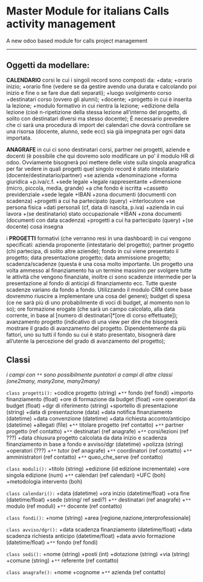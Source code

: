 # Master Module for italians Calls activity management 
A new odoo based module for calls project management

------

## Oggetti da modellare:
**CALENDARIO** corsi le cui i singoli record sono composti da:
+data;
+orario inizio;
+orario fine (vedere se da gestire avendo una durata e calcolando poi inizio e fine o se fare due dati separati);
+luogo svolgimento corso
+destinatari corso (ovvero gli alunni);
+docente;
+progetto in cui è inserita la lezione;
+modulo formativo in cui rientra la lezione;
+edizione della lezione (cioè n-ripetizione della stessa lezione all’interno del progetto, di solito con destinatari diversi ma stesso docente);
È necessario prevedere che ci sarà una procedura di import dei calendari che dovrà controllare se una risorsa (docente, alunno, sede ecc) sia già impegnata per ogni data importata.

**ANAGRAFE** in cui ci sono destinatari corsi, partner nei progetti, aziende e docenti (è possibile che qui dovremo solo modificare un po’ il modulo HR di odoo. Ovviamente bisognerà poi mettere delle viste sulla singola anagrafica per far vedere in quali progetti quel singolo record è stato intestatario (docente/destinatario/partner)
+se azienda
    +denominazione
    +forma giuridica
    +p.iva/c.f.
    +sede legale
    +legale rappresentante
    +dimensione (micro, piccola, media, grande)
    +a che fondo è iscritta
    +cassetto previdenziale
    +sede legale
    +IBAN
    +zona documenti (documenti con scadenza)
    +progetti a cui ha partecipato (query)
    +interlocutore
+se persona fisica
    +dati personali (cf, data di nascita, p.iva)
    +azienda in cui lavora
    +(se destinatario) stato occupazionale
    +IBAN
    +zona documenti (documenti con data scadenza)
    +progetti a cui ha partecipato (query)
    +(se docente) cosa insegna

i **PROGETTI** formativi (che verranno resi in una dashboard) in cui vengono specificati:
azienda proponente (intestatario del progetto);
partner progetto (chi partecipa, di solito altre aziende);
fondo in cui viene presentato il progetto;
data presentazione progetto;
data ammissione progetto;
scadenza/scadenze (questa è una cosa molto importante. Un progetto una volta ammesso al finanziamento ha un termine massimo per svolgere tutte le attività che vengono finanziate, inoltre ci sono scadenze intermedie per la presentazione al fondo di anticipi di finanziamento ecc. Tutte queste scadenze variano da fondo a fondo. Utilizzando il modulo CRM come base dovremmo riuscire a implementare una cosa del genere);
budget di spesa (ce ne sarà più di uno probabilmente di voci di budget, al momento non lo so);
ore formazione erogate (che sarà un campo calcolato, alla data corrente, in base al [numero di destinatari]*[ore di corso effettuate]);
avanzamento progetto (indicativo di una view per dire che bisognerà mostrare il grado di avanzamento del progetto. Dipendentemente da più fattori, uno su tutti il fondo su cui è stato presentato, bisognerà dare all’utente la percezione del grado di avanzamento del progetto);


## Classi
*i campi con `**` sono possibilmente puntatori a campi di altre classi (one2many, many2one, many2many)*

`class progetti():`
    +codice progetto (string)
    +`**` fondo  (ref fondi)
    +importo finanziamento (float)
    +ore di formazione da budget (float)
    +ore operatori da budget (float)
    +dgr di riferimento (string)
    +sportello di presentazione (string)
    +data di presentazione (data)
    +data notifica finanziamento (datetime)
    +data convenzione (datetime)
    +data richiesta acconto/anticipo (datetime)
    +allegati (file)
    +`**` titolare progetto (ref contatto)
    +`**` partner progetto (ref contatto)
    +`**` destinatari (ref anagrafe)
    +`**` corsi/lezioni (ref ???)
    +data chiusura progetto calcolata da data inizio e scadenza finanziamento in base a fondo e avviso/dgr (datetime)
    +polizza (string)
    +operatori (???)
    +`**` tutor (ref anagrafe)
    +`**` coordinatori (ref contatto)
    +`**` amministratori (ref contatto)
    +`**` queo_che_serve (ref contatto)

`class moduli():`
    +titolo (string)
    +edizione (id edizione incrementale)
    +ore singola edizione (num)
    +`**` calendari (ref calendari)
    +UFC (boh)
    +metodologia intervento (boh)

`class calendari():`
    +data (datetime)
    +ora inizio (datetime/float)
    +ora fine (datetime/float)
    +sede (string/ ref sedi?)
    +`**` destinatari (ref anagrafe)
    +`**` modulo (ref moduli)
    +`**` docente (ref contatto)

`class fondi():`
    +nome (string)
    +area \[regione,nazione,interprofessionale\]

`class avviso/dgr():`
    +data scadenza finanziamento (datetime/float)
    +data scadenza richiesta anticipo (datetime/float)
    +data avvio formazione (datetime/float)
    +`**` fondo (ref fondi)

`class sedi():`
    +nome (string)
    +posti (int)
    +dotazione (string)
    +via (string)
    +comune (string)
    +`**` referente (ref contatto)

`class anagrafe():`
    +nome
    +cognome
    +`**` azienda (ref contatto)


